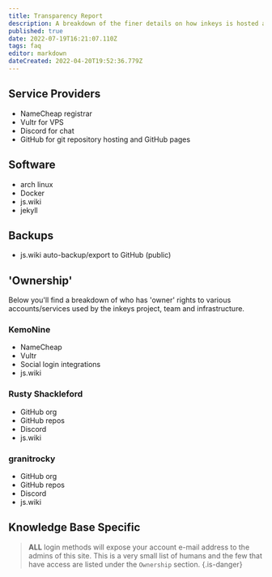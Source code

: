 ```yaml
---
title: Transparency Report
description: A breakdown of the finer details on how inkeys is hosted and structured
published: true
date: 2022-07-19T16:21:07.110Z
tags: faq
editor: markdown
dateCreated: 2022-04-20T19:52:36.779Z
---
```


## Service Providers

- NameCheap registrar
- Vultr for VPS
- Discord for chat
- GitHub for git repository hosting and GitHub pages

## Software

- arch linux
- Docker
- js.wiki
- jekyll

## Backups

- js.wiki auto-backup/export to GitHub (public)

## 'Ownership'

Below you'll find a breakdown of who has 'owner' rights to various accounts/services used by the inkeys project, team and infrastructure.

### KemoNine

- NameCheap
- Vultr
- Social login integrations
- js.wiki

### Rusty Shackleford

- GitHub org
- GitHub repos
- Discord
- js.wiki

### granitrocky

- GitHub org
- GitHub repos
- Discord
- js.wiki

## Knowledge Base Specific

> **ALL** login methods will expose your account e-mail address to the admins of this site. This is a very small list of humans and the few that have access are listed under the `Ownership` section.
{.is-danger}
